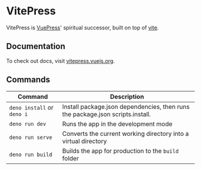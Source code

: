 # VitePress

VitePress is [VuePress](https://vuepress.vuejs.org/)' spiritual successor, built on top of [vite](https://github.com/vitejs/vite).

## Documentation

To check out docs, visit [vitepress.vuejs.org](https://vitepress.vuejs.org/).

## Commands

| Command                    | Description                                                                    |
| -------------------------- | ------------------------------------------------------------------------------ |
| `deno install` or `deno i` | Install package.json dependencies, then runs the package.json scripts.install. |
| `deno run dev`             | Runs the app in the development mode                                           |
| `deno run serve`           | Converts the current working directory into a virtual directory                |
| `deno run build`           | Builds the app for production to the `build` folder                            |

